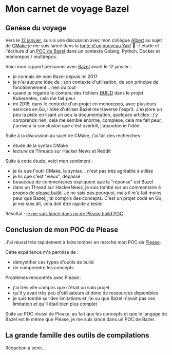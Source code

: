 # Mon carnet de voyage Bazel

## Genèse du voyage

Vers le [12 janvier](https://twitter.com/klein_stephane/status/1084077842227494913), suis à une discussion avec mon collègue [Albert](https://twitter.com/albttx) au sujet de [CMake](https://fr.wikipedia.org/wiki/CMake) je me suis lancé dans la [tonte d'un nouveau Yak!](https://github.com/harobed/personnal-notebook/blob/master/003-ne-tonds-pas-de-yaks.md) 🤭 : l'étude et l'écriture d'un [POC de Bazel](https://github.com/harobed/poc-bazel-with-golang-and-python) dans un contexte Golang, Python, Docker et monorepos / multirepos.

Voici mon rapport personnel avec [Bazel](https://en.wikipedia.org/wiki/Bazel_(software)) avant le 12 janvier :

- je connais de nom Bazel depuis mi 2017
- je n'ai aucune idée de : son contexte d'utilisation, de son principe de fonctionnement… rien du tout
- quand je regarde le contenu des fichiers [BUILD](https://github.com/kubernetes/kubernetes/blob/master/build/BUILD) dans le projet Kubernetes, cela me fait peur
- mi 2018, dans le contexte d'un projet en monorepos, avec plusieurs services en Go, l'idée d'utiliser Bazel me traverse l'esprit. J'explore un peu la piste en lisant un peu la documentation, quelques articles : j'y comprends rien, cela me semble énorme, complexe, cela me fait peur, j'arrive à la conclusion que c'est overkill, j'abandonne l'idée.

Suite à la discussion au sujet de CMake, j'ai fait des recherches :

- étude de la syntax CMake
- lecture de Threads sur Hacker News et Reddit

Suite à cette étude, voici mon sentiment :

- je lis que l'outil CMake, la syntax… n'est pas très agréable à utilise
- je lis que c'est "vieux", dépassé
- beaucoup de commentaires expliquent que la "réponse" est Bazel
- dans un Thread sur HackerNews, je suis tombé sur un commentaire à propos de [please.build](https://please.build/). Je ne sais pas pourquoi, mais il m'a fait moins peur que Bazel, j'ai compris des concepts. C'est un projet codé en Go, je me suis dit, cela doit être rapide à tester

Résultat :  [je me suis lancé dans un de Please.build POC](https://twitter.com/klein_stephane/status/1084077842227494913).

## Conclusion de mon POC de Please

J'ai réussi très rapidement à faire tomber en marche mon POC de [Please](https://please.build/).

Cette expérience m'a permise de :

- démystifier ces types d'outils de build
- de comprendre les concepts

Problèmes rencontrés avec Please :

- j'ai très vite compris que c'était un solo projet
- qu'il y avait très peu d'utilisateurs et donc de ressources disponibles
- je suis tombé sur des limitations et j'ai vu que Bazel n'avait pas ces limitation et qu'il était bien plus complet

Suite au POC réussi de Please, au fait que les concepts et que le langage de Bazel est le même que Please, je me suis lancé dans un POC de Bazel.


## La grande famille des outils de compilations

Rédaction à venir…
